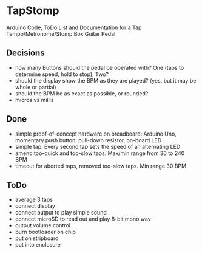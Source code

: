 # TapStomp

Arduino Code, ToDo List and Documentation for a Tap Tempo/Metronome/Stomp Box Guitar Pedal.

## Decisions
- how many Buttons should the pedal be operated with? One (taps to determine speed, hold to stop), Two?
- should the display show the BPM as they are played? (yes, but it may be whole or partial)
- should the BPM be as exact as possible, or rounded?
- micros vs millis

## Done
- simple proof-of-concept hardware on breadboard: Arduino Uno, momentary push button, pull-down resistor, on-board LED
- simple tap: Every second tap sets the speed of an alternating LED
- amend too-quick and too-slow taps. Max/min range from 30 to 240 BPM
- timeout for aborted taps, removed too-slow taps. Min range 30 BPM

## ToDo
- average 3 taps
- connect display
- connect output to play simple sound
- connect microSD to read out and play 8-bit mono wav
- output volume control
- burn bootloader on chip
- put on stripboard
- put into enclosure